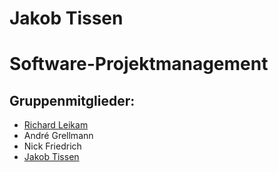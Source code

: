 # Jakob Tissen
# Software-Projektmanagement


## Gruppenmitglieder:
* [Richard Leikam](https://rleikam.github.io/SW-PM-WS2018-Gruppe_1_4-3/)
* André Grellmann
* Nick Friedrich
* [Jakob Tissen](https://jtigit.github.io/jtissenSp/)
